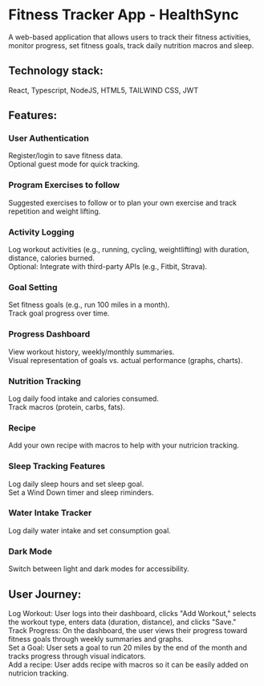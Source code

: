 # Fitness Tracker App - HealthSync
A web-based application that allows users to track their fitness activities, monitor progress, set fitness goals, track daily nutrition macros and sleep.

## Technology stack:
React, Typescript, NodeJS, HTML5, TAILWIND CSS, JWT

## Features:

### User Authentication
Register/login to save fitness data.\
Optional guest mode for quick tracking.

### Program Exercises to follow
Suggested exercises to follow or to plan your own exercise and track repetition and weight lifting.

### Activity Logging
Log workout activities (e.g., running, cycling, weightlifting) with duration, distance, calories burned.\
Optional: Integrate with third-party APIs (e.g., Fitbit, Strava).

### Goal Setting
Set fitness goals (e.g., run 100 miles in a month).\
Track goal progress over time.

### Progress Dashboard
View workout history, weekly/monthly summaries.\
Visual representation of goals vs. actual performance (graphs, charts).

### Nutrition Tracking
Log daily food intake and calories consumed.\
Track macros (protein, carbs, fats).

### Recipe 
Add your own recipe with macros to help with your nutricion tracking.

### Sleep Tracking Features
Log daily sleep hours and set sleep goal.\
Set a Wind Down timer and sleep riminders.

### Water Intake Tracker
Log daily water intake and set consumption goal.

### Dark Mode
Switch between light and dark modes for accessibility.

## User Journey:
Log Workout: User logs into their dashboard, clicks "Add Workout," selects the workout type, enters data (duration, distance), and clicks "Save."\
Track Progress: On the dashboard, the user views their progress toward fitness goals through weekly summaries and graphs.\
Set a Goal: User sets a goal to run 20 miles by the end of the month and tracks progress through visual indicators.\
Add a recipe: User adds recipe with macros so it can be easily added on nutricion tracking.
